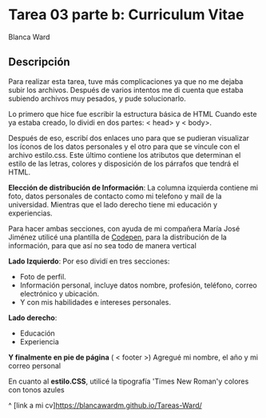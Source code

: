 # Tarea 03 parte b: Curriculum Vitae 
Blanca Ward

## Descripción
Para realizar esta tarea, tuve más complicaciones ya que no me dejaba subir los archivos. Después de varios intentos me di cuenta que estaba subiendo archivos muy pesados, y pude solucionarlo. 

Lo primero que hice fue escribir la estructura básica de HTML
Cuando este ya estaba creado, lo dividi en dos partes:  < head> y < body>.

Después de eso, escribí dos enlaces uno para que se pudieran visualizar los íconos de los datos personales y el otro para que se vincule con el archivo estilo.css. Este último contiene los atributos que determinan el estilo de las letras, colores y disposición de los párrafos que tendrá el HTML.

**Elección de distribución de Información**:
La columna izquierda contiene mi foto, datos personales de contacto como mi telefono y mail de la universidad. Mientras que el lado derecho tiene mi educación y experiencias. 

Para hacer ambas secciones, con ayuda de mi compañera María José Jiménez utilicé una plantilla de [Codepen](https://codepen.io/search/pens?q=resume%20cv), para la distribución de la información, para que así no sea todo de manera vertical 

**Lado Izquierdo**:
Por eso dividí en tres secciones:

- Foto de perfil.
- Información personal, incluye datos nombre, profesión, teléfono, correo electrónico y ubicación. 
- Y con mis habilidades e intereses personales.

**Lado derecho**:
- Educación
- Experiencia 

**Y finalmente en pie de página** ( < footer >)
Agregué mi nombre, el año y mi correo personal 

En cuanto al **estilo.CSS**, utilicé la tipografía 'Times New Roman'y colores con tonos azules 

^
[link a mi cv]https://blancawardm.github.io/Tareas-Ward/
